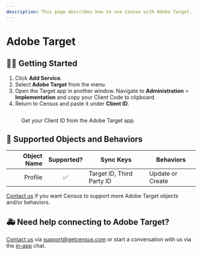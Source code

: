 ```yaml
---
description: This page describes how to use Census with Adobe Target.
---
```


# Adobe Target

## 🏃‍♀️ Getting Started

1. Click **Add Service**.
2. Select **Adobe Target** from the menu.
3. Open the Target app in another window. Navigate to **Administration** > **Implementation** and copy your Client Code to clipboard.
4. Return to Census and paste it under **Client ID**.

<figure><img src="../.gitbook/assets/adobe-target.png" alt=""><figcaption><p>Get your Client ID from the Adobe Target app.</p></figcaption></figure>

## 🔀 Supported Objects and Behaviors

| **Object Name** | **Supported?** | **Sync Keys**  | **Behaviors**       |
| --------------: | :------------: | ---------------- | ------------------- |
| Profile | ✅ | Target ID, Third Party ID | Update or Create |

[Contact us](mailto:support@getcensus.com) if you want Census to support more Adobe Target objects and/or behaviors.

## 🚑 Need help connecting to Adobe Target?

[Contact us](mailto:support@getcensus.com) via support@getcensus.com or start a conversation with us via the [in-app](https://app.getcensus.com) chat.
